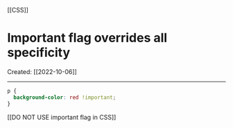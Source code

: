 [[CSS]]

# Important flag overrides all specificity
Created:  [[2022-10-06]]

---
```CSS
p {
  background-color: red !important;
}
```


[[DO NOT USE important flag in CSS]]











